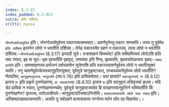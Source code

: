 ```yaml
---
index: 8.3.22
index_padded: 8.3.022
sutra: हलि सर्वेषाम्
vritti: nyasa

---
```

`भोभगोअघोअपूर्वस्व` इति। भोभगोअघोपूर्वस्य वकारस्यासम्भवात्। अवर्णपूर्नस्तु वकारः सम्भवति। तस्य तु पूर्वमेव `हलि सर्वेषाम्` इत्यनेन लोपो न भवतीति दर्शितम्। तेनेह यकारस्यैव ग्रहणं न वकारस्य, तस्य लोपो न भवतीति दर्शितम्--`भोभगोअघोअपूर्वस्य` (8.3.17) इत्यादौ सूत्रे। तत्राश्ग्रहणं किमर्थम्? हलि सर्वेषामित्ययं लोपोऽशि हलि यथा स्यात्, इह मा भूत्--वृक्ष वृश्चतीति वृक्षवृट्, तमाचष्ट इति णिच्, वृक्षववति, वृक्षवयतेरप्रत्ययः वृक्षव्--`वक्षव् करोति` इति। एवमश्ग्रहणस्य प्रयोजनं दर्शयतामेन सूत्रेणाशि हलि वकारस्यावर्णपूर्वस्य लोपो न भवतीत्युक्तं भवति। ननु चावर्णपूर्वस्येत्यस्यानुवृत्तिरयुक्ता; पूर्वसूत्रे चानुकृष्टत्वात्, तत्कथमवर्णपूर्वस्य लोपो भवतीति? नैतदस्ति; `चानुकृष्टमुत्तरत्र् नानुवर्त्तते` (व्या.प.76) इति प्रायिकमेतत्। कथं ज्ञायते? `एकाजुत्तरपदे णः` (8.4.12) इत्यत्र `णः` इति प्रकृते पुनर्णग्रहणम्, `वा भावकरणयोः` (8.4.10) इत्यत्र `वा` इति यदनुवृत्तं तन्निवृर्त्त्य्थ कृतम्। यदि चेदं प्रायिकं न स्यात्, पुनर्णग्रहणमनर्थम्; पूर्वसूत्रे चानुकृष्टत्वादेव हि वाग्रहणस्यानुवृत्तिर्न भविष्यतीति किं पुनर्णग्रहणेन? कृतञ्च, ततोऽवसीयते--चानुकृष्टपरिभाषाऽनित्येति।
`शाकटायनस्यापि लोपो यथा स्यात्` इति। अपिशब्दाच्छाकल्यस्यापि। असति तु सर्वग्रहणे प्रत्यासन्नस्य गार्ग्यस्य मतेन लोप एव विज्ञायेत।।